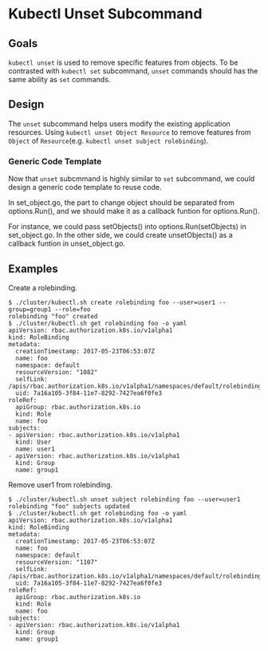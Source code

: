 # Kubectl Unset Subcommand

## Goals

`kubectl unset` is used to remove specific features from objects. To be contrasted with `kubectl set` subcommand, `unset` commands should has the same ability as `set` commands.

## Design

The `unset` subcommand helps users modify the existing application resources. Using `kubectl unset Object Resource` to remove features from `Object` of `Resource`(e.g. `kubectl unset subject rolebinding`).

### Generic Code Template

Now that `unset` subcmmand is highly similar to `set` subcommand, we could design a generic code template to reuse code.

In set_object.go, the part to change object should be separated from options.Run(), and we should make it as a callback funtion for options.Run().

For instance, we could pass setObjects() into options.Run(setObjects) in set_object.go. In the other side, we could create unsetObjects() as a callback funtion in unset_object.go.

## Examples

Create a rolebinding.
```
$ ./cluster/kubectl.sh create rolebinding foo --user=user1 --group=group1 --role=foo
rolebinding "foo" created
$ ./cluster/kubectl.sh get rolebinding foo -o yaml
apiVersion: rbac.authorization.k8s.io/v1alpha1
kind: RoleBinding
metadata:
  creationTimestamp: 2017-05-23T06:53:07Z
  name: foo
  namespace: default
  resourceVersion: "1082"
  selfLink: /apis/rbac.authorization.k8s.io/v1alpha1/namespaces/default/rolebindings/foo
  uid: 7a16a105-3f84-11e7-8292-7427ea6f0fe3
roleRef:
  apiGroup: rbac.authorization.k8s.io
  kind: Role
  name: foo
subjects:
- apiVersion: rbac.authorization.k8s.io/v1alpha1
  kind: User
  name: user1
- apiVersion: rbac.authorization.k8s.io/v1alpha1
  kind: Group
  name: group1
```

Remove user1 from rolebinding.
```
$ ./cluster/kubectl.sh unset subject rolebinding foo --user=user1
rolebinding "foo" subjects updated
$ ./cluster/kubectl.sh get rolebinding foo -o yaml
apiVersion: rbac.authorization.k8s.io/v1alpha1
kind: RoleBinding
metadata:
  creationTimestamp: 2017-05-23T06:53:07Z
  name: foo
  namespace: default
  resourceVersion: "1107"
  selfLink: /apis/rbac.authorization.k8s.io/v1alpha1/namespaces/default/rolebindings/foo
  uid: 7a16a105-3f84-11e7-8292-7427ea6f0fe3
roleRef:
  apiGroup: rbac.authorization.k8s.io
  kind: Role
  name: foo
subjects:
- apiVersion: rbac.authorization.k8s.io/v1alpha1
  kind: Group
  name: group1
```
